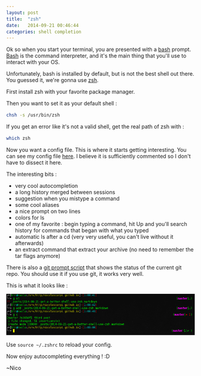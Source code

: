 ```yaml
---
layout: post
title:  "zsh"
date:   2014-09-21 00:46:44
categories: shell completion
---
```

Ok so when you start your terminal, you are presented with a [bash][] prompt. [Bash][] is the command interpreter, and it's the main thing that you'll use to interact with your OS.

Unfortunately, bash is installed by default, but is not the best shell out there. You guessed it, we're gonna use [zsh][].

First install zsh with your favorite package manager.

Then you want to set it as your default shell :

~~~sh
chsh -s /usr/bin/zsh
~~~

If you get an error like it's not a valid shell, get the real path of zsh with :

~~~sh
which zsh
~~~

Now you want a config file. This is where it starts getting interesting. You can see my config file [here][].
I believe it is sufficiently commented so I don't have to dissect it here.

The interesting bits :

* very cool autocompletion
* a long history merged between sessions
* suggestion when you mistype a command
* some cool aliases
* a nice prompt on two lines
* colors for ls
* one of my favorite : begin typing a command, hit Up and you'll search history for commands that began with what you typed
* automatic ls after a cd (very very useful, you can't live without it afterwards)
* an extract command that extract your archive (no need to remember the tar flags anymore)

There is also a [git prompt script][] that shows the status of the current git repo. You should use it if you use git, it works very well.

This is what it looks like :

<center><img src='/img/zsh-scrot.png' alt='zsh' title='zsh'>
</center>

Use `source ~/.zshrc` to reload your config.

Now enjoy autocompleting everything ! :D

~Nico

[here]: https://github.com/NicolasCARPi/.dotfiles/blob/master/zsh/zshrc
[git prompt script]: https://github.com/NicolasCARPi/.dotfiles/tree/master/zsh/git-prompt
[bash]: https://en.wikipedia.org/wiki/Bash_(Unix_shell)
[zsh]: https://en.wikipedia.org/wiki/Z_shell
